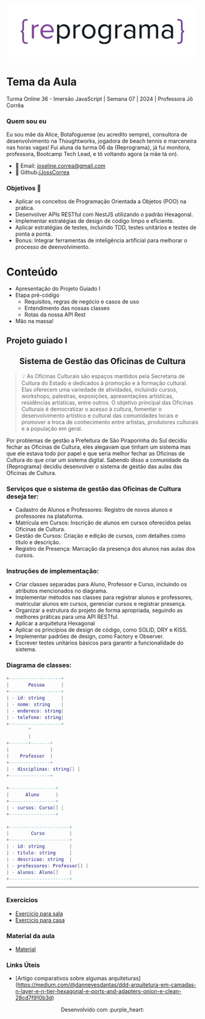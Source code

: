 <h1 align="center">
  <img src="assets/reprograma-fundos-claros.png" alt="logo reprograma" width="500">
</h1>

# Tema da Aula

Turma Online 36 - Imersão JavaScript | Semana 07 | 2024 | Professora Jô Corrêa

### Quem sou eu
Eu sou mãe da Alice, Botafoguense (eu acredito sempre), consultora de desenvolvimento na Thoughtworks, jogadora de beach tennis e marceneira nas horas vagas! Fui aluna da turma 06 da {Reprograma}, já fui monitora, professora, Bootcamp Tech Lead, e tô voltando agora (a mãe tá on).

- 💌 Email: joseline.correa@gmail.com
- 🐙 Github:[/JossCorrea](https://github.com/JossCorrea)

### Objetivos 🎯
- Aplicar os conceitos de Programação Orientada a Objetos (POO) na prática.
- Desenvolver APIs RESTful com NestJS utilizando o padrão Hexagonal.
- Implementar estratégias de design de código limpo e eficiente.
- Aplicar estratégias de testes, incluindo TDD, testes unitários e testes de ponta a ponta.
- Bonus: Integrar ferramentas de inteligência artificial para melhorar o processo de deenvolvimento.


# Conteúdo
- Apresentação do Projeto Guiado I
- Etapa pré-código 
  - Requisitos, regras de negócio e casos de uso
  - Entendimento das nossas classes
  - Rotas da nossa API Rest
- Mão na massa!


## Projeto guiado I   

<h2 align=center> Sistema de Gestão das Oficinas de Cultura </h2>

> 💡 As Oficinas Culturais são espaços mantidos pela Secretaria de Cultura do Estado e dedicados à promoção e à formação cultural. Elas oferecem uma variedade de atividades, incluindo cursos, workshops, palestras, exposições, apresentações artísticas, residências artísticas, entre outros. O objetivo principal das Oficinas Culturais é democratizar o acesso à cultura, fomentar o desenvolvimento artístico e cultural das comunidades locais e promover a troca de conhecimento entre artistas, produtores culturais e a população em geral.

Por problemas de gestão a Prefeitura de São Piraporinha do Sul decidiu fechar as Oficinas de Cultura, eles alegavam que tinham um sistema mas que ele estava todo por papel e que seria melhor fechar as Oficinas de Cultura do que criar um sistema digital. 
Sabendo disso a comunidade da {Reprograma} decidiu desenvolver o sistema de gestão das aulas das Oficinas de Cultura.

### Serviços que o sistema de gestão das Oficinas de Cultura deseja ter:
- Cadastro de Alunos e Professores: Registro de novos alunos e professores na plataforma.
- Matrícula em Cursos: Inscrição de alunos em cursos oferecidos pelas Oficinas de Cultura.
- Gestão de Cursos: Criação e edição de cursos, com detalhes como título e descrição.
- Registro de Presença: Marcação da presença dos alunos nas aulas dos cursos.


### Instruções de implementação:
- Criar classes separadas para Aluno, Professor e Curso, incluindo os atributos mencionados no diagrama.
- Implementar métodos nas classes para registrar alunos e professores, matricular alunos em cursos, gerenciar cursos e registrar presença.
- Organizar a estrutura do projeto de forma apropriada, seguindo as melhores práticas para uma API RESTful.
- Aplicar a arquitetura Hexagonal
- Aplicar os princípios de design de código, como SOLID, DRY e KISS.
- Implementar padrões de design, como Factory e Observer.
- Escrever testes unitários básicos para garantir a funcionalidade do sistema.

### Diagrama de classes:

```lua
+-------------------+
|       Pessoa      |
+-------------------+
| - id: string      |
| - nome: string    |
| - endereco: string|
| - telefone: string|
+-------------------+
        ^
        |
+-------+-------+
|               |
|    Professor  |
+---------------+
| - disciplinas: string[] |
+---------------+

+-----------------+
|      Aluno      |
+-----------------+
| - cursos: Curso[] |
+-----------------+
 
+----------------------+
|        Curso         |
+----------------------+
| - id: string         |
| - titulo: string     |
| - descricao: string  |
| - professores: Professor[] |
| - alunos: Aluno[]    |
+----------------------+
```
***
### Exercícios 
* [Exercicio para sala](/exercicios/para-sala/)
* [Exercicio para casa](/exercicios/para-casa/)

### Material da aula 
* [Material](/material)

### Links Úteis
* [Artigo comparativos sobre algumas arquiteturas] (https://medium.com/@dannevesdantas/ddd-arquitetura-em-camadas-n-layer-e-n-tier-hexagonal-e-ports-and-adapters-onion-e-clean-28cd7f910b3d)


<p align="center">
Desenvolvido com :purple_heart:  
</p>


